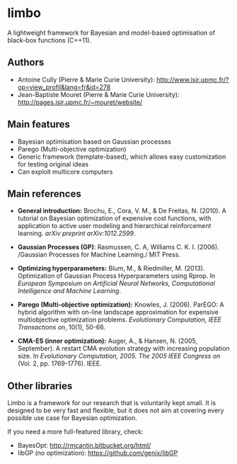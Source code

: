 limbo
=====

A lightweight framework for Bayesian and model-based optimisation of black-box functions (C++11).

Authors
------
- Antoine Cully (Pierre & Marie Curie University): http://www.isir.upmc.fr/?op=view_profil&lang=fr&id=278
- Jean-Baptiste Mouret (Pierre & Marie Curie University): http://pages.isir.upmc.fr/~mouret/website/

Main features
-------------
- Bayesian optimisation based on Gaussian processes
- Parego (Multi-objective optimization)
- Generic framework (template-based), which allows easy customization for testing original ideas
- Can exploit multicore computers

Main references
---------------

- **General introduction:** Brochu, E., Cora, V. M., & De Freitas, N. (2010). A tutorial on Bayesian optimization of expensive cost functions, with application to active user modeling and hierarchical reinforcement learning. *arXiv preprint arXiv:1012.2599*.

- **Gaussian Processes (GP)**: Rasmussen, C. A, Williams C. K. I. (2006). /Gaussian Processes for Machine Learning./ MIT Press. 

- **Optimizing hyperparameters:** Blum, M., & Riedmiller, M. (2013). Optimization of Gaussian Process Hyperparameters using Rprop. In *European Symposium on Artificial Neural Networks, Computational Intelligence and Machine Learning*.

- **Parego (Multi-objective optimization):** Knowles, J. (2006). ParEGO: A hybrid algorithm with on-line landscape approximation for expensive multiobjective optimization problems. *Evolutionary Computation, IEEE Transactions on*, 10(1), 50-66.

- **CMA-ES (inner optimization):** Auger, A., & Hansen, N. (2005, September). A restart CMA evolution strategy with increasing population size. In *Evolutionary Computation, 2005. The 2005 IEEE Congress on* (Vol. 2, pp. 1769-1776). IEEE.

Other libraries
---------------
Limbo is a framework for our research that is voluntarily kept small. It is designed to be very fast and flexible, but it does not aim at covering every possible use case for Bayesian optimization.

If you need a more full-featured library, check:
- BayesOpt: http://rmcantin.bitbucket.org/html/
- libGP (no optimization): https://github.com/genix/libGP

